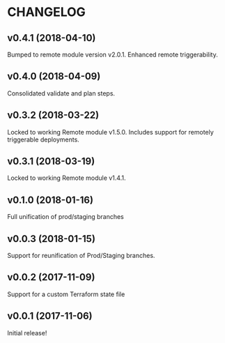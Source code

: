 # CHANGELOG

## v0.4.1 (2018-04-10)

Bumped to remote module version v2.0.1. Enhanced remote triggerability.

## v0.4.0 (2018-04-09)

Consolidated validate and plan steps.

## v0.3.2 (2018-03-22)

Locked to working Remote module v1.5.0. Includes support for remotely triggerable deployments.


## v0.3.1 (2018-03-19)

Locked to working Remote module v1.4.1.

## v0.1.0 (2018-01-16)

Full unification of prod/staging branches

## v0.0.3 (2018-01-15)

Support for reunification of Prod/Staging branches.

## v0.0.2 (2017-11-09)

Support for a custom Terraform state file

## v0.0.1 (2017-11-06)

Initial release!

